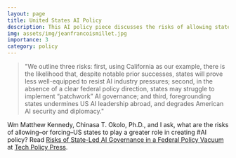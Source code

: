 ```yaml
---
layout: page
title: United States AI Policy
description: This AI policy piece discusses the risks of allowing states to drive AI governance, rather than a cohesive central policy and strong U.S. partnership abroad. 
img: assets/img/jeanfrancoismillet.jpg
importance: 3
category: policy 
---
```


>"We outline three risks: first, using California as our example, there is the likelihood that, despite notable prior successes, states will prove less well-equipped to resist AI industry pressures; second, in the absence of a clear federal policy direction, states may struggle to implement “patchwork” AI governance; and third, foregrounding states undermines US AI leadership abroad, and degrades American AI security and diplomacy."

Wm Matthew Kennedy, Chinasa T. Okolo, Ph.D., and I ask, what are the risks of allowing–or forcing–US states to play a greater role in creating #AI policy? Read [Risks of State-Led AI Governance in a Federal Policy Vacuum](https://www.techpolicy.press/risks-of-state-led-ai-governance-in-a-federal-policy-vacuum/) at [Tech Policy Press](https://www.techpolicy.press).

